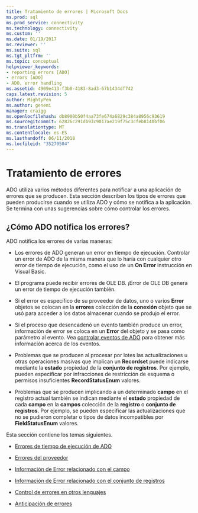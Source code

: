 ```yaml
---
title: Tratamiento de errores | Microsoft Docs
ms.prod: sql
ms.prod_service: connectivity
ms.technology: connectivity
ms.custom: ''
ms.date: 01/19/2017
ms.reviewer: ''
ms.suite: sql
ms.tgt_pltfrm: ''
ms.topic: conceptual
helpviewer_keywords:
- reporting errors [ADO]
- errors [ADO]
- ADO, error handling
ms.assetid: 4909e413-f3b0-4183-8ad3-67b1434df742
caps.latest.revision: 5
author: MightyPen
ms.author: genemi
manager: craigg
ms.openlocfilehash: db8900b50f4aa73fe674a6829c384a8956c93619
ms.sourcegitcommit: 62826c291db93c9017ae219f75c3cfeb8140bf06
ms.translationtype: MT
ms.contentlocale: es-ES
ms.lasthandoff: 06/11/2018
ms.locfileid: "35270504"
---
```

# <a name="error-handling"></a>Tratamiento de errores
ADO utiliza varios métodos diferentes para notificar a una aplicación de errores que se producen. Esta sección describen los tipos de errores que pueden producirse cuando se utiliza ADO y cómo se notifica a la aplicación. Se termina con unas sugerencias sobre cómo controlar los errores.  
  
## <a name="how-does-ado-report-errors"></a>¿Cómo ADO notifica los errores?  
 ADO notifica los errores de varias maneras:  
  
-   Los errores de ADO generan un error en tiempo de ejecución. Controlar un error de ADO de la misma manera que lo haría con cualquier otro error de tiempo de ejecución, como el uso de un **On Error** instrucción en Visual Basic.  
  
-   El programa puede recibir errores de OLE DB. ¡Error de OLE DB genera un error de tiempo de ejecución también.  
  
-   Si el error es específico de su proveedor de datos, uno o varios **Error** objetos se colocan en la **errores** colección de la **conexión** objeto que se usó para acceder a los datos almacenar cuando se produjo el error.  
  
-   Si el proceso que desencadenó un evento también produce un error, información de error se coloca en un **Error** del objeto y se pasa como parámetro al evento. Vea [controlar eventos de ADO](../../../ado/guide/data/handling-ado-events.md) para obtener más información acerca de los eventos.  
  
-   Problemas que se producen al procesar por lotes las actualizaciones u otras operaciones masivas que implican un **Recordset** puede indicarse mediante la **estado** propiedad de la **conjunto de registros**. Por ejemplo, pueden especificar por infracciones de restricción de esquema o permisos insuficientes **RecordStatusEnum** valores.  
  
-   Problemas que se producen implicando a un determinado **campo** en el registro actual también se indican mediante el **estado** propiedad de cada **campo** en la **campos**  colección de la **registro** o **conjunto de registros**. Por ejemplo, se pueden especificar las actualizaciones que no se pudieron completar o tipos de datos incompatibles por **FieldStatusEnum** valores.  
  
 Esta sección contiene los temas siguientes.  
  
-   [Errores de tiempo de ejecución de ADO](../../../ado/guide/data/ado-errors.md)  
  
-   [Errores del proveedor](../../../ado/guide/data/provider-errors.md)  
  
-   [Información de Error relacionado con el campo](../../../ado/guide/data/field-related-error-information.md)  
  
-   [Información de Error relacionado con el conjunto de registros](../../../ado/guide/data/recordset-related-error-information.md)  
  
-   [Control de errores en otros lenguajes](../../../ado/guide/data/handling-errors-in-other-languages.md)  
  
-   [Anticipación de errores](../../../ado/guide/data/anticipating-errors.md)
